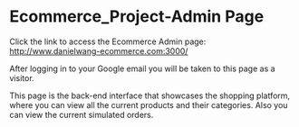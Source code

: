 # Ecommerce_Project-Admin Page
Click the link to access the Ecommerce Admin page: http://www.danielwang-ecommerce.com:3000/

After logging in to your Google email you will be taken to this page as a visitor.

This page is the back-end interface that showcases the shopping platform, where you can view all the current products and their categories. Also you can view the current simulated orders.
